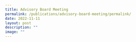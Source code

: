 ```yaml
---
title: Advisory Board Meeting
permalink: /publications/advisory-board-meeting/permalink/
date: 2022-11-11
layout: post
description: ""
image: ""
---
```


